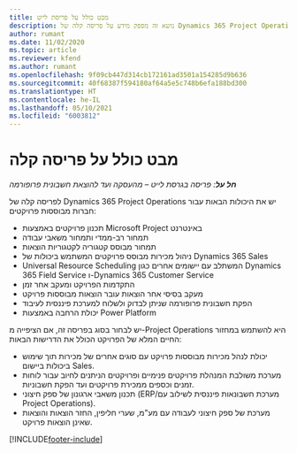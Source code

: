 ```yaml
---
title: מבט כולל על פריסת לייט
description: נושא זה מספק מידע על פריסה קלה‬ של Dynamics 365 Project Operations.
author: rumant
ms.date: 11/02/2020
ms.topic: article
ms.reviewer: kfend
ms.author: rumant
ms.openlocfilehash: 9f09cb447d314cb172161ad3501a154285d9b636
ms.sourcegitcommit: 40f68387f594180af64a5e5c748b6efa188bd300
ms.translationtype: HT
ms.contentlocale: he-IL
ms.lasthandoff: 05/10/2021
ms.locfileid: "6003812"
---
```

# <a name="lite-deployment-overview"></a>מבט כולל על פריסה קלה

_**חל על**: פריסה בגרסת לייט – מהעסקה ועד להוצאת חשבונית פרופורמה_

לפריסה קלה‬ של Dynamics 365 Project Operations יש את היכולות הבאות עבור חברות מבוססות פרויקטים:

- תכנון פרויקטים באמצעות Microsoft Project באינטרנט
- תמחור רב-ממדי ותמחור משאבי עבודה
- תמחור מבוסס קטגוריה לקטגוריות הוצאות
- ניהול מכירות מבוסס פרויקטים המשתמש ביכולות של Dynamics 365 Sales
- Universal Resource Scheduling המשתלב עם יישומים אחרים כגון Dynamics 365 Field Service ו-Dynamics 365 Customer Service
- התקדמות הפרויקט ומעקב אחר זמן
- מעקב בסיסי אחר הוצאות עובר הוצאות מבוססות פרויקט
- הפקת חשבונית פרופורמה שניתן לבדוק ולשלוח למערכת פיננסית לעיבוד
- יכולת הרחבה באמצעות Power Platform

יש לבחור בסוג בפריסה זה, אם הציפייה מ-Project Operations היא להשתמש במחזור החיים המלא של הפרויקט הכולל את הדרישות הבאות:

- יכולת לנהל מכירות מבוססות פרויקט עם סוגים אחרים של מכירות תוך שימוש ביכולות ביישום Sales.
- מערכת משולבת המנהלת פרויקטים פנימיים ופרויקטים הניתנים לחיוב עבור לוחות זמנים וכספים ממכירת פרויקטים ועד הפקת חשבוניות.
- תכנון משאבי ארגונון של ספק חיצוני (ERP/מערכת חשבונאות פיננסית לשילוב עם Project Operations‏)‎.
- מערכת של ספק חיצוני לעבודה עם מע"מ, שערי חליפין, החזר הוצאות והוצאות שאינן הוצאות פרויקט.


[!INCLUDE[footer-include](../includes/footer-banner.md)]
